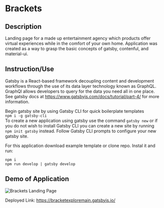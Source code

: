 # Brackets

## Description

Landing page for a made up entertainment agency which products offer virtual experiences while in the comfort of your own home. Application was created as a way to grasp the basic concepts of gatsby, contenful, and material-ui.

## Instruction/Use

Gatsby is a React-based framework decoupling content and development workflows through the use of its data layer technology known as GraphQL. GraphQl allows developers to query for the data you need all in one place. See gatsby docs at <a href="https://www.gatsbyjs.com/docs/tutorial/part-4/">https://www.gatsbyjs.com/docs/tutorial/part-4/</a> for more information.

Begin gatsby site by using Gatsby CLI for quick boilerplate templates\
`npm i -g gatsby-cli`\
To create a new application using gatsby use the command
`gatsby new` or if you do not wish to install Gatsby CLI you can create a new site by running `npm init gatsby` instead. Follow Gatsby CLI prompts to configure your new gatsby site.

For this application download example template or clone repo. Instal it and run:

```
npm i
npm run develop | gatsby develop
```

## Demo of Application

<img src="src\images\demo.gif" alt="Brackets Landing Page">

Deployed Link: <a href="https://bracketexploremain.gatsbyjs.io/">https://bracketexploremain.gatsbyjs.io/</a>
